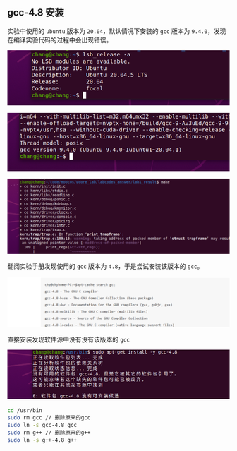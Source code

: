 

## gcc-4.8 安装

实验中使用的 `ubuntu` 版本为 ` 20.04 `，默认情况下安装的 `gcc` 版本为 ` 9.4.0 `，发现在编译实验代码的过程中会出现错误。

![](附件/ucore操作系统实验：环境搭建_image_1.png)

![](附件/ucore操作系统实验：环境搭建_image_2.png)

![](附件/ucore操作系统实验：环境搭建_image_3.png)

翻阅实验手册发现使用的 `gcc` 版本为 `4.8`，于是尝试安装该版本的 `gcc`。

![](附件/ucore操作系统实验：环境搭建_image_4.png)

直接安装发现软件源中没有没有该版本的 `gcc`

![](附件/ucore操作系统实验：环境搭建_image_5.png)



```bash
cd /usr/bin
sudo rm gcc // 删除原来的gcc
sudo ln -s gcc-4.8 gcc
sudo rm g++ // 删除原来的g++
sudo ln -s g++-4.8 g++
```